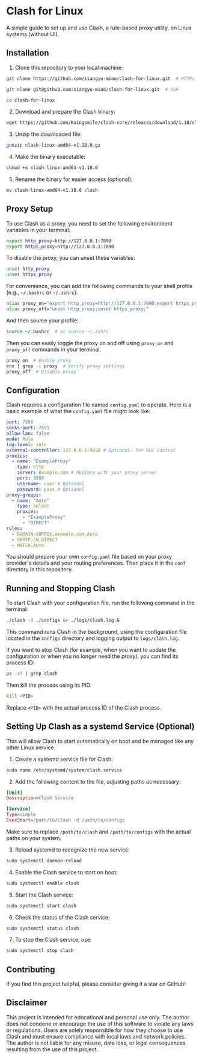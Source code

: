 # Clash for Linux

A simple guide to set up and use Clash, a rule-based proxy utility, on Linux systems (without UI).

## Installation

1. Clone this repository to your local machine:

```bash
git clone https://github.com/xiangyu-miao/clash-for-linux.git  # HTTPs
```
```bash
git clone git@github.com:xiangyu-miao/clash-for-linux.git  # SSH
```
```bash
cd clash-for-linux
```

2. Download and prepare the Clash binary:

```bash
wget https://github.com/Kuingsmile/clash-core/releases/download/1.18/clash-linux-amd64-v1.18.0.gz
```

3. Unzip the downloaded file:

```bash
gunzip clash-linux-amd64-v1.18.0.gz
```

4. Make the binary executable:

```bash
chmod +x clash-linux-amd64-v1.18.0
```
5. Rename the binary for easier access (optional):

```bash
mv clash-linux-amd64-v1.18.0 clash
```

## Proxy Setup

To use Clash as a proxy, you need to set the following environment variables in your terminal:

```bash
export http_proxy=http://127.0.0.1:7890
export https_proxy=http://127.0.0.1:7890
```

To disable the proxy, you can unset these variables:

```bash
unset http_proxy
unset https_proxy
```

For convenience, you can add the following commands to your shell profile (e.g., `~/.bashrc` or `~/.zshrc`).

```bash
alias proxy_on="export http_proxy=http://127.0.0.1:7890;export https_proxy=http://127.0.0.1:7890;"
alias proxy_off="unset http_proxy;unset https_proxy;"
```

And then source your profile:

```bash
source ~/.bashrc  # or source ~/.zshrc
```

Then you can easily toggle the proxy on and off using `proxy_on` and `proxy_off` commands in your terminal.

```bash
proxy_on  # Enable proxy
env | grep -i proxy  # Verify proxy settings
proxy_off  # Disable proxy
```

## Configuration

Clash requires a configuration file named `config.yaml` to operate. Here is a basic example of what the `config.yaml` file might look like:

```yaml
port: 7890
socks-port: 7891
allow-lan: false
mode: Rule
log-level: info
external-controller: 127.0.0.1:9090 # Optional: for GUI control
proxies:
  - name: "ExampleProxy"
    type: http
    server: example.com # Replace with your proxy server
    port: 8080
    username: user # Optional
    password: pass # Optional
proxy-groups:
  - name: "Auto"
    type: select
    proxies:    
      - "ExampleProxy"
      - "DIRECT"
rules:
  - DOMAIN-SUFFIX,example.com,Auto
  - GEOIP,CN,DIRECT
  - MATCH,Auto
```

You should prepare your own `config.yaml` file based on your proxy provider's details and your routing preferences. Then place it in the `conf` directory in this repository.

## Running and Stopping Clash

To start Clash with your configuration file, run the following command in the terminal:

```bash
./clash -d ./configs &> ./logs/clash.log &      
```

This command runs Clash in the background, using the configuration file located in the `configs` directory and logging output to `logs/clash.log`.

If you want to stop Clash (for example, when you want to update the configuration or when you no longer need the proxy), you can find its process ID:

```bash
ps -ef | grep clash
```

Then kill the process using its PID:

```bash
kill <PID>
```

Replace `<PID>` with the actual process ID of the Clash process.

## Setting Up Clash as a systemd Service (Optional)

This will allow Clash to start automatically on boot and be managed like any other Linux service.

1. Create a systemd service file for Clash:

```bash
sudo nano /etc/systemd/system/clash.service
```

2. Add the following content to the file, adjusting paths as necessary:

```ini
[Unit]
Description=Clash Service

[Service]
Type=simple
ExecStart=/path/to/clash -d /path/to/configs
```

Make sure to replace `/path/to/clash` and `/path/to/configs` with the actual paths on your system.

3. Reload systemd to recognize the new service:

```bash
sudo systemctl daemon-reload
```

4. Enable the Clash service to start on boot:

```bash
sudo systemctl enable clash
```

5. Start the Clash service:

```bash
sudo systemctl start clash
```

6. Check the status of the Clash service:

```bash
sudo systemctl status clash
```

7. To stop the Clash service, use:

```bash
sudo systemctl stop clash
```

## Contributing

If you find this project helpful, please consider giving it a star on GitHub!

## Disclaimer

This project is intended for educational and personal use only. The author does not condone or encourage the use of this software to violate any laws or regulations. Users are solely responsible for how they choose to use Clash and must ensure compliance with local laws and network policies. The author is not liable for any misuse, data loss, or legal consequences resulting from the use of this project.
